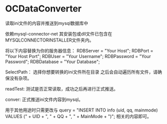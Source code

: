 # OCDataConverter
读取ini文件的内容并推送到mysql数据库中

依赖mysql-connector-net
其安装包或dll文件已包含在MYSQLCONNECTORINSTALLER文件夹内。

将以下内容替换为你的服务器信息：
RDBServer = "Your Host";
RDBPort = "Your Host Port";
RDBUser = "Your Username";
RDBPassword = "Your Password";
RDBDatabase = "Your Database";

SelectPath：
选择你想要转换的ini文件所在目录
之后会自动遍历所有文件，请确保没有杂项。

readTest:
测试是否正常读取，成功之后再进行正式推送。

conver:
正式推送ini文件内容到mysql。

用于其他用途时只需更改与
query = "INSERT INTO info (uid, qq, mainmode) VALUES (" + UID + ", " + QQ + ", " + MainMode + ")";
相关的内容即可。
